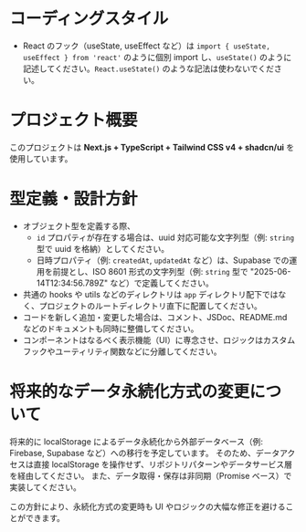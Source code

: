 <!--
  Use this file to provide workspace-specific custom instructions to Copilot.
  For more details, visit:
  https://code.visualstudio.com/docs/copilot/copilot-customization#_use-a-githubcopilotinstructionsmd-file
-->

# コーディングスタイル

- React のフック（useState, useEffect など）は `import { useState, useEffect } from 'react'` のように個別 import し、`useState()` のように記述してください。`React.useState()` のような記法は使わないでください。

# プロジェクト概要

このプロジェクトは **Next.js + TypeScript + Tailwind CSS v4 + shadcn/ui** を使用しています。

# 型定義・設計方針

- オブジェクト型を定義する際、
  - `id` プロパティが存在する場合は、uuid 対応可能な文字列型（例: `string` 型で uuid を格納）としてください。
  - 日時プロパティ（例: `createdAt`, `updatedAt` など）は、Supabase での運用を前提とし、ISO 8601 形式の文字列型（例: `string` 型で "2025-06-14T12:34:56.789Z" など）で定義してください。
- 共通の hooks や utils などのディレクトリは `app` ディレクトリ配下ではなく、プロジェクトのルートディレクトリ直下に配置してください。
- コードを新しく追加・変更した場合は、コメント、JSDoc、README.md などのドキュメントも同時に整備してください。
- コンポーネントはなるべく表示機能（UI）に専念させ、ロジックはカスタムフックやユーティリティ関数などに分離してください。

# 将来的なデータ永続化方式の変更について

将来的に localStorage によるデータ永続化から外部データベース（例: Firebase, Supabase など）への移行を予定しています。
そのため、データアクセスは直接 localStorage を操作せず、リポジトリパターンやデータサービス層を経由してください。
また、データ取得・保存は非同期（Promise ベース）で実装してください。

この方針により、永続化方式の変更時も UI やロジックの大幅な修正を避けることができます。
